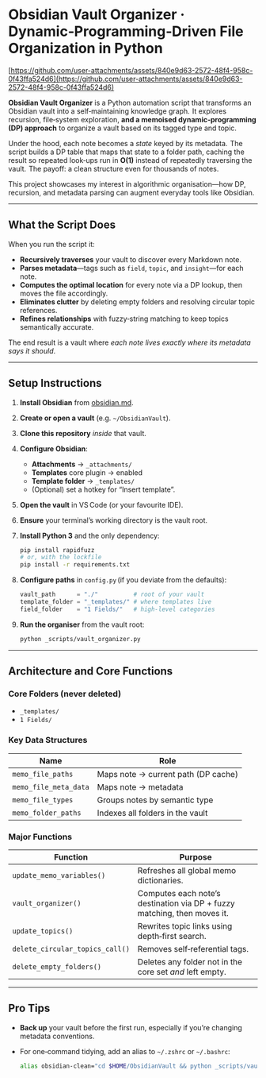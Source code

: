 # Obsidian Vault Organizer · Dynamic‑Programming‑Driven File Organization in Python

[https://github.com/user-attachments/assets/840e9d63-2572-48f4-958c-0f43ffa524d6](https://github.com/user-attachments/assets/840e9d63-2572-48f4-958c-0f43ffa524d6)

**Obsidian Vault Organizer** is a Python automation script that transforms an Obsidian vault into a self‑maintaining knowledge graph.  It explores
recursion, file‑system exploration, **and a memoised dynamic‑programming (DP) approach** to organize a vault based on its tagged type and topic.

Under the hood, each note becomes a *state* keyed by its metadata.  The script builds a DP table that maps that state to a folder path, caching the result so repeated look‑ups run in **O(1)** instead of repeatedly traversing the vault.  The payoff: a clean structure even for thousands of notes.

This project showcases my interest in algorithmic organisation—how DP, recursion, and metadata parsing can augment everyday tools like Obsidian.

---

## What the Script Does

When you run the script it:

* **Recursively traverses** your vault to discover every Markdown note.
* **Parses metadata**—tags such as `field`, `topic`, and `insight`—for each note.
* **Computes the optimal location** for every note via a DP lookup, then moves the file accordingly.
* **Eliminates clutter** by deleting empty folders and resolving circular topic references.
* **Refines relationships** with fuzzy‑string matching to keep topics semantically accurate.

The end result is a vault where *each note lives exactly where its metadata says it should*.

---

## Setup Instructions

1. **Install Obsidian** from [obsidian.md](https://obsidian.md/).

2. **Create or open a vault** (e.g. `~/ObsidianVault`).

3. **Clone this repository** *inside* that vault.

4. **Configure Obsidian**:

   * **Attachments** → `_attachments/`
   * **Templates** core plugin → enabled
   * **Template folder** → `_templates/`
   * (Optional) set a hotkey for “Insert template”.

5. **Open the vault** in VS Code (or your favourite IDE).

6. **Ensure** your terminal’s working directory is the vault root.

7. **Install Python 3** and the only dependency:

   ```bash
   pip install rapidfuzz
   # or, with the lockfile
   pip install -r requirements.txt
   ```

8. **Configure paths** in `config.py` (if you deviate from the defaults):

   ```python
   vault_path      = "./"          # root of your vault
   template_folder = "_templates/" # where templates live
   field_folder    = "1 Fields/"   # high‑level categories
   ```

9. **Run the organiser** from the vault root:

   ```bash
   python _scripts/vault_organizer.py
   ```

---

## Architecture and Core Functions

### Core Folders (never deleted)

* `_templates/`
* `1 Fields/`

### Key Data Structures

| Name                  | Role                                |
| --------------------- | ----------------------------------- |
| `memo_file_paths`     | Maps note → current path (DP cache) |
| `memo_file_meta_data` | Maps note → metadata                |
| `memo_file_types`     | Groups notes by semantic type       |
| `memo_folder_paths`   | Indexes all folders in the vault    |

### Major Functions

| Function                        | Purpose                                                                  |
| ------------------------------- | ------------------------------------------------------------------------ |
| `update_memo_variables()`       | Refreshes all global memo dictionaries.                                  |
| `vault_organizer()`             | Computes each note’s destination via DP + fuzzy matching, then moves it. |
| `update_topics()`               | Rewrites topic links using depth‑first search.                           |
| `delete_circular_topics_call()` | Removes self‑referential tags.                                           |
| `delete_empty_folders()`        | Deletes any folder not in the core set *and* left empty.                 |

---

## Pro Tips

* **Back up** your vault before the first run, especially if you’re changing metadata conventions.
* For one‑command tidying, add an alias to `~/.zshrc` or `~/.bashrc`:

  ```bash
  alias obsidian-clean="cd $HOME/ObsidianVault && python _scripts/vault_organizer.py"
  ```

